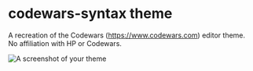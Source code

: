# codewars-syntax theme

A recreation of the Codewars (https://www.codewars.com) editor theme.
No affiliation with HP or Codewars.

![A screenshot of your theme](https://imgur.com/a/ORN7gKt)
